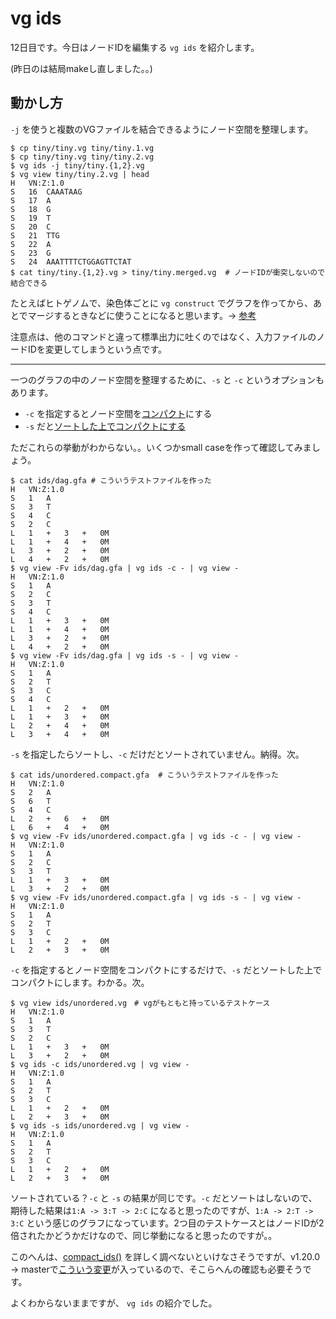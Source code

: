 # vg ids

12日目です。今日はノードIDを編集する `vg ids` を紹介します。

(昨日のは結局makeし直しました。。)



## 動かし方

`-j` を使うと複数のVGファイルを結合できるようにノード空間を整理します。

```shell
$ cp tiny/tiny.vg tiny/tiny.1.vg
$ cp tiny/tiny.vg tiny/tiny.2.vg
$ vg ids -j tiny/tiny.{1,2}.vg
$ vg view tiny/tiny.2.vg | head
H	VN:Z:1.0
S	16	CAAATAAG
S	17	A
S	18	G
S	19	T
S	20	C
S	21	TTG
S	22	A
S	23	G
S	24	AAATTTTCTGGAGTTCTAT
$ cat tiny/tiny.{1,2}.vg > tiny/tiny.merged.vg  # ノードIDが衝突しないので結合できる
```

たとえばヒトゲノムで、染色体ごとに `vg construct` でグラフを作ってから、あとでマージするときなどに使うことになると思います。→ [参考](https://github.com/vgteam/vg/wiki/Working-with-a-whole-genome-variation-graph#node-id-coordination)

注意点は、他のコマンドと違って標準出力に吐くのではなく、入力ファイルのノードIDを変更してしまうという点です。

---------

一つのグラフの中のノード空間を整理するために、`-s` と `-c` というオプションもあります。

* `-c` を指定するとノード空間を[コンパクト](https://github.com/vgteam/vg/blob/v1.20.0/src/vg.hpp#L594)にする
* `-s` だと[ソートした上でコンパクトにする](https://github.com/vgteam/vg/blob/v1.20.0/src/subcommand/ids_main.cpp#L118-L126)

ただこれらの挙動がわからない。。いくつかsmall caseを作って確認してみましょう。

```shell
$ cat ids/dag.gfa # こういうテストファイルを作った
H	VN:Z:1.0
S	1	A
S	3	T
S	4	C
S	2	C
L	1	+	3	+	0M
L	1	+	4	+	0M
L	3	+	2	+	0M
L	4	+	2	+	0M
$ vg view -Fv ids/dag.gfa | vg ids -c - | vg view -
H	VN:Z:1.0
S	1	A
S	2	C
S	3	T
S	4	C
L	1	+	3	+	0M
L	1	+	4	+	0M
L	3	+	2	+	0M
L	4	+	2	+	0M
$ vg view -Fv ids/dag.gfa | vg ids -s - | vg view -
H	VN:Z:1.0
S	1	A
S	2	T
S	3	C
S	4	C
L	1	+	2	+	0M
L	1	+	3	+	0M
L	2	+	4	+	0M
L	3	+	4	+	0M
```

`-s` を指定したらソートし、`-c` だけだとソートされていません。納得。次。

```shell
$ cat ids/unordered.compact.gfa  # こういうテストファイルを作った
H	VN:Z:1.0
S	2	A
S	6	T
S	4	C
L	2	+	6	+	0M
L	6	+	4	+	0M
$ vg view -Fv ids/unordered.compact.gfa | vg ids -c - | vg view -
H	VN:Z:1.0
S	1	A
S	2	C
S	3	T
L	1	+	3	+	0M
L	3	+	2	+	0M
$ vg view -Fv ids/unordered.compact.gfa | vg ids -s - | vg view -
H	VN:Z:1.0
S	1	A
S	2	T
S	3	C
L	1	+	2	+	0M
L	2	+	3	+	0M
```

`-c` を指定するとノード空間をコンパクトにするだけで、`-s` だとソートした上でコンパクトにします。わかる。次。

```shell
$ vg view ids/unordered.vg　# vgがもともと持っているテストケース
H	VN:Z:1.0
S	1	A
S	3	T
S	2	C
L	1	+	3	+	0M
L	3	+	2	+	0M
$ vg ids -c ids/unordered.vg | vg view -
H	VN:Z:1.0
S	1	A
S	2	T
S	3	C
L	1	+	2	+	0M
L	2	+	3	+	0M
$ vg ids -s ids/unordered.vg | vg view -
H	VN:Z:1.0
S	1	A
S	2	T
S	3	C
L	1	+	2	+	0M
L	2	+	3	+	0M
```

ソートされている？`-c` と `-s` の結果が同じです。`-c` だとソートはしないので、期待した結果は`1:A -> 3:T -> 2:C` になると思ったのですが、`1:A -> 2:T -> 3:C` という感じのグラフになっています。2つ目のテストケースとはノードIDが2倍されたかどうかだけなので、同じ挙動になると思ったのですが。。



このへんは、[compact_ids()](https://github.com/vgteam/vg/blob/v1.20.0/src/vg.cpp#L3200-L3213) を詳しく調べないといけなさそうですが、v1.20.0 -> masterで[こういう変更](https://github.com/vgteam/vg/commit/fe1b439fc7a77f270cfe065afeb5669136f9ad5f#diff-15cf84f6a341d6b41ddfb3a9855c2e36R125-R144)が入っているので、そこらへんの確認も必要そうです。



よくわからないままですが、 `vg ids` の紹介でした。